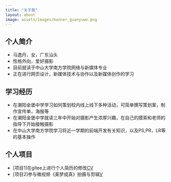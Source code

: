 ```yaml
---
title: "关于我"
layout: about
image: assets/images/banner_guanyuwo.png
---
```

## 个人简介
- 马逸丹，女，广东汕头
- 性格外向，爱好摄影
- 目前就读于中山大学南方学院网络与新媒体专业
- 正在进行网页设计，新媒体技术与协作以及新媒体创作的学习

## 学习经历
- 在潮阳金堡中学学习如何策划校内线上线下多种活动，可简单撰写策划案，制作宣传单，海报等
- 在潮阳金堡中学就读三年中开始对摄影产生浓厚兴趣，在自己的摸索和老师的指导下开始接触摄影
- 在中山大学南方学院学习将近一学期的前端开发有关知识，以及PS,PR，LR等的基本操作

## 个人项目
- [项目1]在gitee上进行个人简历的修改[CV](http://yidan-ma.gitee.io/resume/ "CV")
- [项目2]参与微视频《美梦成真》拍摄与剪辑[V](https://www.bilibili.com/video/BV19V41147DX/ "V")

